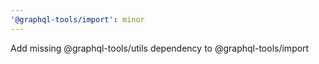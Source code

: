 ```yaml
---
'@graphql-tools/import': minor
---
```


Add missing @graphql-tools/utils dependency to @graphql-tools/import
